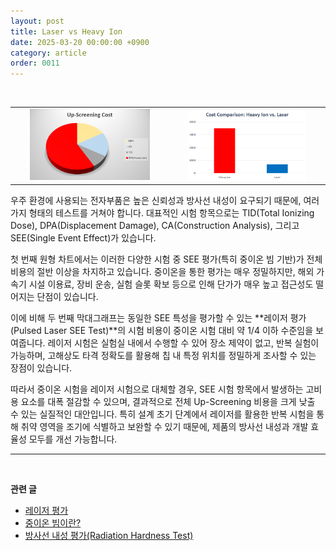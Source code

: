 ```yaml
---
layout: post
title: Laser vs Heavy Ion
date: 2025-03-20 00:00:00 +0900
category: article
order: 0011
---
```

<br/> <!-- 한줄 띄기 -->

<table align="center" style="border: none; border-collapse: collapse;">
  <tr>
    <td align="center" style="border: none;">
      <img src="/assets/Articles/cost.png" style="width: 80%; max-width: 1000px;">
    </td>
     <td align="center" style="border: none;">
      <img src="/assets/Articles/costComparison.png" style="width: 80%; max-width: 1000px;">
    </td>
  </tr>
   
</table>
우주 환경에 사용되는 전자부품은 높은 신뢰성과 방사선 내성이 요구되기 때문에, 여러 가지 형태의 테스트를 거쳐야 합니다. 대표적인 시험 항목으로는 TID(Total Ionizing Dose), DPA(Displacement Damage), CA(Construction Analysis), 그리고 SEE(Single Event Effect)가 있습니다.

첫 번째 원형 차트에서는 이러한 다양한 시험 중 SEE 평가(특히 중이온 빔 기반)가 전체 비용의 절반 이상을 차지하고 있습니다. 중이온을 통한 평가는 매우 정밀하지만, 해외 가속기 시설 이용료, 장비 운송, 실험 슬롯 확보 등으로 인해 단가가 매우 높고 접근성도 떨어지는 단점이 있습니다.

이에 비해 두 번째 막대그래프는 동일한 SEE 특성을 평가할 수 있는 **레이저 평가(Pulsed Laser SEE Test)**의 시험 비용이 중이온 시험 대비 약 1/4 이하 수준임을 보여줍니다. 레이저 시험은 실험실 내에서 수행할 수 있어 장소 제약이 없고, 반복 실험이 가능하며, 고해상도 타격 정확도를 활용해 칩 내 특정 위치를 정밀하게 조사할 수 있는 장점이 있습니다.

따라서 중이온 시험을 레이저 시험으로 대체할 경우, SEE 시험 항목에서 발생하는 고비용 요소를 대폭 절감할 수 있으며, 결과적으로 전체 Up-Screening 비용을 크게 낮출 수 있는 실질적인 대안입니다. 특히 설계 초기 단계에서 레이저를 활용한 반복 시험을 통해 취약 영역을 조기에 식별하고 보완할 수 있기 때문에, 제품의 방사선 내성과 개발 효율성 모두를 개선 가능합니다.

-------------------------------------
<br/> <!-- 한줄 띄기 -->

**관련 글**
- [레이저 평가](/article/2025/03/26/4.레이저평가.html)
- [중이온 빔이란?](/article/2025/03/20/10.중이온.html)
- [방사선 내성 평가(Radiation Hardness Test)](/article/2025/03/27/3.방사선-내성-평가.html)